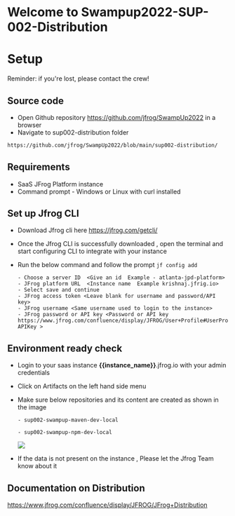 # Welcome to Swampup2022-SUP-002-Distribution

# Setup

Reminder: if you're lost, please contact the crew!

## Source code

- Open Github repository https://github.com/jfrog/SwampUp2022 in a browser
- Navigate to sup002-distribution folder

```bash
https://github.com/jfrog/SwampUp2022/blob/main/sup002-distribution/
```

## Requirements

- SaaS JFrog Platform instance
- Command prompt - Windows or Linux with curl installed

## Set up Jfrog CLI 

- Download Jfrog cli here https://jfrog.com/getcli/
- Once the Jfrog CLI is successfully downloaded , open the terminal and start configuring CLI to integrate with your instance 
- Run the below command and follow the prompt
      `jf config add`
      
      - Choose a server ID  <Give an id  Example - atlanta-jpd-platform>
      - JFrog platform URL  <Instance name  Example krishnaj.jfrig.io>
      - Select save and continue 
      - JFrog access token <Leave blank for username and password/API key>
      - JFrog username <Same username used to login to the instance>
      - JFrog password or API key <Password or API key https://www.jfrog.com/confluence/display/JFROG/User+Profile#UserProfile-APIKey >

## Environment ready check 

- Login to your saas instance **{{instance_name}}**.jfrog.io with  your admin credentials
- Click on Artifacts on the left hand side menu 
  <Insert image>
- Make sure below repositories and its content are created as shown in the image 
  
      - sup002-swampup-maven-dev-local
  
      - sup002-swampup-npm-dev-local
  
  ![](../.images/repo-verify.png)

- If the data is not present on the instance , Please let the Jfrog Team know about it 

## Documentation on Distribution 

https://www.jfrog.com/confluence/display/JFROG/JFrog+Distribution


